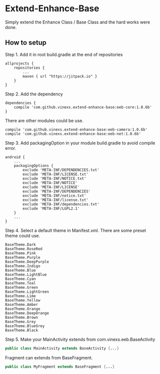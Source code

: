 # Extend-Enhance-Base
Simply extend the Enhance Class / Base Class and the hard works were done.

## How to setup

Step 1. Add it in root build.gradle at the end of repositories
```
allprojects {
	repositories {
		...
		maven { url "https://jitpack.io" }
	}
}
```
Step 2. Add the dependency
```
dependencies {
	compile 'com.github.vinexs.extend-enhance-base:eeb-core:1.0.6b'
}
```

There are other modules could be use.
```
compile 'com.github.vinexs.extend-enhance-base:eeb-camera:1.0.6b'
compile 'com.github.vinexs.extend-enhance-base:eeb-net:1.0.6b'
```

Step 3. Add packagingOption in your module build.gradle to avoid compile error.
```
android {
	...
	packagingOptions {
		exclude 'META-INF/DEPENDENCIES.txt'
		exclude 'META-INF/LICENSE.txt'
		exclude 'META-INF/NOTICE.txt'
		exclude 'META-INF/NOTICE'
		exclude 'META-INF/LICENSE'
		exclude 'META-INF/DEPENDENCIES'
		exclude 'META-INF/notice.txt'
		exclude 'META-INF/license.txt'
		exclude 'META-INF/dependencies.txt'
		exclude 'META-INF/LGPL2.1'
	}
	...
}
```

Step 4. Select a default theme in Manifest.xml. There are some preset theme could use.
```
BaseTheme.Dark
BaseTheme.RoseRed
BaseTheme.Pink
BaseTheme.Purple
BaseTheme.DeepPurple
BaseTheme.Indigo
BaseTheme.Blue
BaseTheme.LightBlue
BaseTheme.Cyan
BaseTheme.Teal
BaseTheme.Green
BaseTheme.LightGreen
BaseTheme.Lime
BaseTheme.Yellow
BaseTheme.Amber
BaseTheme.Orange
BaseTheme.DeepOrange
BaseTheme.Brown
BaseTheme.Grey
BaseTheme.BlueGrey
BaseTheme.Black
```

Step 5. Make your MainActivity extends from com.vinexs.eeb.BaseActivity
```java
public class MainActivity extends BaseActivity {...}
```
Fragment can extends from BaseFragment.
```java
public class MyFragment extends BaseFragment {...}
```








